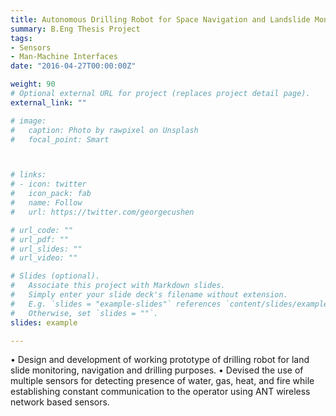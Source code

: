 ```yaml
---
title: Autonomous Drilling Robot for Space Navigation and Landslide Monitioring
summary: B.Eng Thesis Project
tags:
- Sensors
- Man-Machine Interfaces
date: "2016-04-27T00:00:00Z"

weight: 90
# Optional external URL for project (replaces project detail page).
external_link: ""

# image:
#   caption: Photo by rawpixel on Unsplash
#   focal_point: Smart



# links:
# - icon: twitter
#   icon_pack: fab
#   name: Follow
#   url: https://twitter.com/georgecushen

# url_code: ""
# url_pdf: ""
# url_slides: ""
# url_video: ""

# Slides (optional).
#   Associate this project with Markdown slides.
#   Simply enter your slide deck's filename without extension.
#   E.g. `slides = "example-slides"` references `content/slides/example-slides.md`.
#   Otherwise, set `slides = ""`.
slides: example

---
```

• Design and development of working prototype of drilling robot for land slide monitoring, navigation and drilling purposes.
• Devised the use of multiple sensors for detecting presence of water, gas, heat, and fire while establishing constant communication to the operator using ANT wireless network based sensors.
